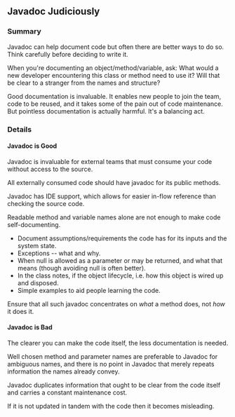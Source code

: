 ## Javadoc Judiciously

### Summary

Javadoc can help document code but often there are better ways to do so. 
Think carefully before deciding to write it.

When you're documenting an object/method/variable, ask: What would a new developer encountering this class or method need to use it? Will that be clear to a stranger from the names and structure?

Good documentation is invaluable. It enables new people to join the team, code to be reused, and it takes some of the pain out of code maintenance. But pointless documentation is actually harmful. It's a balancing act.

### Details

#### Javadoc is Good

Javadoc is invaluable for external teams that must consume your code without access to the source.

All externally consumed code should have javadoc for its public methods. 

Javadoc has IDE support, which allows for easier in-flow reference than checking the source code.

Readable method and variable names alone are not enough to make code self-documenting. 

 - Document assumptions/requirements the code has for its inputs and the system state. 
 - Exceptions -- what and why.
 - When null is allowed as a parameter or may be returned, and what that means (though avoiding null is often better).
 - In the class notes, if the object lifecycle, i.e. how this object is wired up and disposed.
 - Simple examples to aid people learning the code.

Ensure that all such javadoc concentrates on *what* a method does, not *how* it does it. 

#### Javadoc is Bad

The clearer you can make the code itself, the less documentation is needed. 

Well chosen method and parameter names are preferable to Javadoc for ambiguous names, and there is no point in Javadoc that merely repeats information the names already convey.

Javadoc duplicates information that ought to be clear from the code itself and carries a constant maintenance cost. 

If it is not updated in tandem with the code then it becomes misleading.


